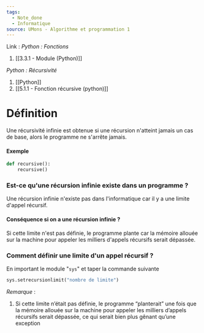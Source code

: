 ```yaml
---
tags:
  - Note_done
  - Informatique
source: UMons - Algorithme et programmation 1
---
```


Link : 
_Python : Fonctions_
1. [[3.3.1 - Module (Python)]]

_Python : Récursivité_
1. [[Python]]
2. [[5.1.1 - Fonction récursive (python)]]

# Définition
Une récursivité infinie est obtenue si une récursion n'atteint jamais un cas de base, alors le programme ne s'arrête jamais. 
#### Exemple
```python
def recursive():
	recursive()
```

### Est-ce qu'une récursion infinie existe dans un programme ?
Une récursion infinie n'existe pas dans l'informatique car il y a une limite d'appel récursif. 

#### Conséquence si on a une récursion infinie ?
Si cette limite n'est pas définie, le programme plante car la mémoire allouée sur la machine pour appeler les milliers d'appels récursifs serait dépassée.

### Comment définir une limite d'un appel récursif ?
En important le module "`sys`" et taper la commande suivante 
```python
sys.setrecursionlimit("nombre de limite")
```

_Remarque_ :
1. Si cette limite n’était pas définie, le programme “planterait” une fois que la mémoire allouée sur la machine pour appeler les milliers d’appels récursifs serait dépassée, ce qui serait bien plus gênant qu’une exception